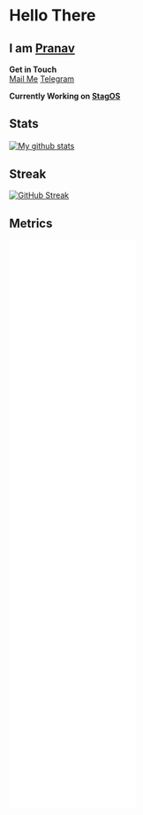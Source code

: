# Hello There
## I am [Pranav](https://researchweb.iiit.ac.in/~vjs.pranavasri)

**Get in Touch**  
[Mail Me](mailto:vjspranav@stag-os.org) [Telegram](https://t.me/vjspranav)

__Currently Working on [StagOS](https://stag-os.org)__    

## Stats
<a href="https://github.com/vjspranav/github-readme-stats">
  <img align="center" src="https://github-readme-stats-alpha-flame.vercel.app/api?username=vjspranav&show_icons=true&role=OWNER,COLLABORATOR&include_all_commits=true&count_private=true&theme=tokyonight" alt="My github stats" />
</a>    

## Streak
[![GitHub Streak](https://github-readme-streak-stats.herokuapp.com/?user=vjspranav&currStreakNum=2FD3EB&fire=pink&sideLabels=F00&theme=nightowl)](https://git.io/streak-stats)    

## Metrics
![Metrics](https://github.com/vjspranav/vjspranav/blob/master/github-metrics.svg)    
<!--
**vjspranav/vjspranav** is a ✨ _special_ ✨ repository because its `README.md` (this file) appears on your GitHub profile.

Here are some ideas to get you started:

- 🔭 I’m currently working on ...
- 🌱 I’m currently learning ...
- 👯 I’m looking to collaborate on ...
- 🤔 I’m looking for help with ...
- 💬 Ask me about ...
- 📫 How to reach me: ...
- 😄 Pronouns: ...
- ⚡ Fun fact: ...
-->
